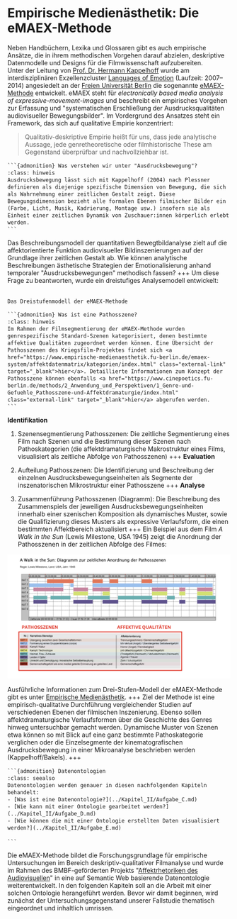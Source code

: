 # Empirische Medienästhetik: Die eMAEX-Methode

Neben Handbüchern, Lexika und Glossaren gibt es auch empirische Ansätze, die in ihrem methodischen Vorgehen darauf abzielen, deskriptive Datenmodelle und Designs für die Filmwissenschaft aufzubereiten. <br>
Unter der Leitung von <a href="https://www.cinepoetics.fu-berlin.de/about/sprecher/kappelhoff/index.html" class="external-link" target="_blank">Prof. Dr. Hermann Kappelhoff</a> wurde am interdisziplinären Exzellenzcluster <a href="http://www.loe.fu-berlin.de/" class="external-link" target="_blank">Languages of Emotion</a> (Laufzeit: 2007–2014) angesiedelt an der <a href="https://www.fu-berlin.de/" class="external-link" target="_blank">Freien Universität Berlin</a> die sogenannte <a href="https://www.empirische-medienaesthetik.fu-berlin.de/" class="external-link" target="_blank">eMAEX-Methode</a> entwickelt. eMAEX steht für *electronically based media analysis of expressive-movement-images* und beschreibt ein empirisches Vorgehen zur Erfassung und "systematischen Erschließung der Ausdrucksqualitäten audiovisueller Bewegungsbilder". Im Vordergrund des Ansatzes steht ein Framework, das sich auf qualitative Empirie konzentriert:

>Qualitativ-deskriptive Empirie heißt für uns, dass jede analytische Aussage, jede genretheoretische oder filmhistorische These am Gegenstand überprüfbar und nachvollziehbar ist.

````{margin}
```{admonition} Was verstehen wir unter "Ausdrucksbewegung"?
:class: hinweis
Ausdrucksbewegung lässt sich mit Kappelhoff (2004) nach Plessner definieren als diejenige spezifische Dimension von Bewegung, die sich als Wahrnehmung einer zeitlichen Gestalt zeigt. Diese Bewegungsdimension bezieht alle formalen Ebenen filmischer Bilder ein (Farbe, Licht, Musik, Kadrierung, Montage usw.) insofern sie als Einheit einer zeitlichen Dynamik von Zuschauer:innen körperlich erlebt werden.
```
````

Das Beschreibungsmodell der quantitativen Bewegtbildanalyse zielt auf die affektorientierte Funktion audiovisueller Bildinszenierungen auf der Grundlage ihrer zeitlichen Gestalt ab. Wie können analytische Beschreibungen ästhetische Strategien der Emotionalisierung anhand temporaler "Ausdrucksbewegungen" methodisch fassen?
+++
Um diese Frage zu beantworten, wurde ein dreistufiges Analysemodell entwickelt:

```{figure} ../assets/eMAEX-Dreistufenmodell.png

Das Dreistufenmodell der eMAEX-Methode
```

````{margin}
```{admonition} Was ist eine Pathosszene?
:class: hinweis
Im Rahmen der Filmsegmentierung der eMAEX-Methode wurden genrespezifische Standard-Szenen kategorisiert, denen bestimmte affektive Qualitäten zugeordnet werden können. Eine Übersicht der Pathosszenen des Kriegsfilm-Projektes findet sich <a href="https://www.empirische-medienaesthetik.fu-berlin.de/emaex-system/affektdatenmatrix/kategorien/index.html" class="external-link" target="_blank">hier</a>. Detaillierte Informationen zum Konzept der Pathosszene können ebenfalls <a href="https://www.cinepoetics.fu-berlin.de/methods/2_Anwendung_und_Perspektiven/1_Genre-und-Gefuehle_Pathosszene-und-Affektdramaturgie/index.html" class="external-link" target="_blank">hier</a> abgerufen werden. 
```
````
 
**Identifikation**
 1. Szenensegmentierung Pathosszenen: Die zeitliche Segmentierung eines Film nach Szenen und die Bestimmung dieser Szenen nach Pathoskategorien (die affektdramaturgische Makrostruktur eines Films, visualisiert als zeitliche Abfolge von Pathosszenen) 
+++
**Evaluation**

 2. Aufteilung Pathosszenen: Die Identifizierung und Beschreibung der einzelnen Ausdrucksbewegungseinheiten als Segmente der inszenatorischen Mikrostruktur einer Pathosszene
+++
**Analyse**

 3. Zusammenführung Pathosszenen (Diagramm): Die Beschreibung des Zusammenspiels der jeweiligen Ausdrucksbewegungseinheiten innerhalb einer szenischen Komposition als dynamisches Muster, sowie die Qualifizierung dieses Musters als expressive Verlaufsform, die einen bestimmten Affektbereich aktualisiert
+++
Ein Beispiel aus dem Film *A Walk in the Sun* (Lewis Milestone, USA 1945) zeigt die Anordnung der Pathosszenen in der zeitlichen Abfolge des Filmes:

![screenshot-emaex-01](../assets/eMAEX-Pathosszene-Abfolge.png)

Ausführliche Informationen zum Drei-Stufen-Modell der eMAEX-Methode gibt es unter <a href="https://www.empirische-medienaesthetik.fu-berlin.de/emaex-system/emaex_kurzversion/entwicklung_emaex/03_drei_ebenen_modell/index.html" class="external-link" target="_blank">Empirische Medienästhetik</a>.
+++
Ziel der Methode ist eine empirisch-qualitative Durchführung vergleichender Studien auf verschiedenen Ebenen der filmischen Inszenierung. Ebenso sollen affektdramaturgische Verlaufsformen über die Geschichte des Genres hinweg untersuchbar gemacht werden. Dynamische Muster von Szenen etwa können so mit Blick auf eine ganz bestimmte Pathoskategorie verglichen oder die Einzelsegmente der kinematografischen Ausdrucksbewegung in einer Mikroanalyse beschrieben werden (Kappelhoff/Bakels).
+++

````{margin}
```{admonition} Datenontologien
:class: seealso
Datenontologien werden genauer in diesen nachfolgenden Kapiteln behandelt:
- [Was ist eine Datenontologie?](../Kapitel_II/Aufgabe_C.md)
- [Wie kann mit einer Ontologie gearbeitet werden?](../Kapitel_II/Aufgabe_D.md)
- [Wie können die mit einer Ontologie erstellten Daten visualisiert werden?](../Kapitel_II/Aufgabe_E.md)

```
````


Die eMAEX-Methode bildet die Forschungsgrundlage für empirische Untersuchungen im Bereich deskriptiv-qualitativer Filmanalyse und wurde im Rahmen des BMBF-geförderten Projekts "<a href="https://www.ada.cinepoetics.fu-berlin.de/" class="external-link" target="_blank">Affektrhetoriken des Audiovisuellen</a>" in eine auf Semantic Web basierende Datenontologie weiterentwickelt. In den folgenden Kapiteln soll an die Arbeit mit einer solchen Ontologie herangeführt werden. Bevor wir damit beginnen, wird zunächst der Untersuchungsgegenstand unserer Fallstudie thematisch eingeordnet und inhaltlich umrissen.
